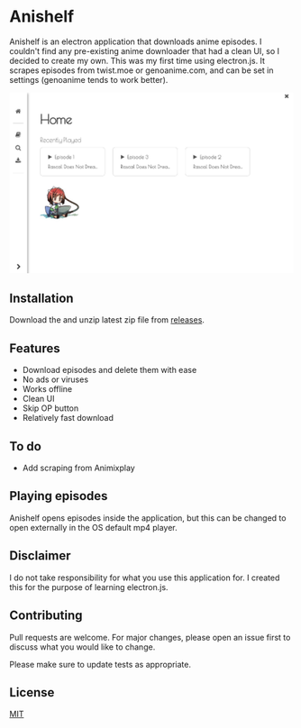 # Anishelf

Anishelf is an electron application that downloads anime episodes. I couldn't find any pre-existing anime downloader that had a clean UI, so I decided to create my own. This was my first time using electron.js. It scrapes episodes from twist.moe or genoanime.com, and can be set in settings (genoanime tends to work better).


![Home](https://github.com/danielsodium/AniShelf/blob/main/assets/images/home.jpg)

## Installation
Download the and unzip latest zip file from [releases](https://github.com/danielsodium/AniShelf/releases).

## Features

- Download episodes and delete them with ease
- No ads or viruses
- Works offline
- Clean UI
- Skip OP button
- Relatively fast download

## To do

 - Add scraping from Animixplay

## Playing episodes

Anishelf opens episodes inside the application, but this can be changed to open externally in the OS default mp4 player.

## Disclaimer

I do not take responsibility for what you use this application for. I created this for the purpose of learning electron.js.

## Contributing
Pull requests are welcome. For major changes, please open an issue first to discuss what you would like to change.

Please make sure to update tests as appropriate.

## License
[MIT](https://choosealicense.com/licenses/mit/)
